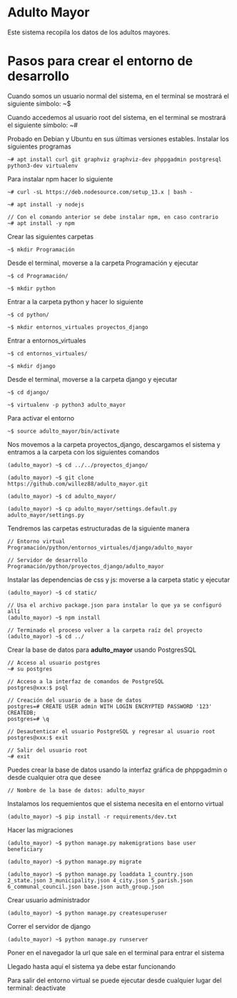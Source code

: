 # Adulto Mayor

Este sistema recopila los datos de los adultos mayores.

# Pasos para crear el entorno de desarrollo

Cuando somos un usuario normal del sistema, en el terminal se mostrará el siguiente símbolo: ~$

Cuando accedemos al usuario root del sistema, en el terminal se mostrará el siguiente símbolo: ~#

Probado en Debian y Ubuntu en sus últimas versiones estables. Instalar los siguientes programas

    ~# apt install curl git graphviz graphviz-dev phppgadmin postgresql python3-dev virtualenv

Para instalar npm hacer lo siguiente

    ~# curl -sL https://deb.nodesource.com/setup_13.x | bash -

    ~# apt install -y nodejs

    // Con el comando anterior se debe instalar npm, en caso contrario
    ~# apt install -y npm

Crear las siguientes carpetas

    ~$ mkdir Programación

Desde el terminal, moverse a la carpeta Programación y ejecutar

    ~$ cd Programación/

    ~$ mkdir python

Entrar a la carpeta python y hacer lo siguiente

    ~$ cd python/

    ~$ mkdir entornos_virtuales proyectos_django

Entrar a entornos_virtuales

    ~$ cd entornos_virtuales/

    ~$ mkdir django

Desde el terminal, moverse a la carpeta django y ejecutar

    ~$ cd django/

    ~$ virtualenv -p python3 adulto_mayor

Para activar el entorno

    ~$ source adulto_mayor/bin/activate

Nos movemos a la carpeta proyectos_django, descargamos el sistema y entramos a la carpeta con los siguientes comandos

    (adulto_mayor) ~$ cd ../../proyectos_django/

    (adulto_mayor) ~$ git clone https://github.com/willez88/adulto_mayor.git

    (adulto_mayor) ~$ cd adulto_mayor/

    (adulto_mayor) ~$ cp adulto_mayor/settings.default.py adulto_mayor/settings.py

Tendremos las carpetas estructuradas de la siguiente manera

    // Entorno virtual
    Programación/python/entornos_virtuales/django/adulto_mayor

    // Servidor de desarrollo
    Programación/python/proyectos_django/adulto_mayor

Instalar las dependencias de css y js: moverse a la carpeta static y ejecutar

    (adulto_mayor) ~$ cd static/

    // Usa el archivo package.json para instalar lo que ya se configuró allí
    (adulto_mayor) ~$ npm install

    // Terminado el proceso volver a la carpeta raíz del proyecto
    (adulto_mayor) ~$ cd ../

Crear la base de datos para __adulto_mayor__ usando PostgresSQL

    // Acceso al usuario postgres
    ~# su postgres

    // Acceso a la interfaz de comandos de PostgreSQL
    postgres@xxx:$ psql

    // Creación del usuario de a base de datos
    postgres=# CREATE USER admin WITH LOGIN ENCRYPTED PASSWORD '123' CREATEDB;
    postgres=# \q

    // Desautenticar el usuario PostgreSQL y regresar al usuario root
    postgres@xxx:$ exit

    // Salir del usuario root
    ~# exit

Puedes crear la base de datos usando la interfaz gráfica de phppgadmin o desde cualquier otra que desee

    // Nombre de la base de datos: adulto_mayor

Instalamos los requemientos que el sistema necesita en el entorno virtual

    (adulto_mayor) ~$ pip install -r requirements/dev.txt

Hacer las migraciones

    (adulto_mayor) ~$ python manage.py makemigrations base user beneficiary

    (adulto_mayor) ~$ python manage.py migrate

    (adulto_mayor) ~$ python manage.py loaddata 1_country.json 2_state.json 3_municipality.json 4_city.json 5_parish.json 6_communal_council.json base.json auth_group.json

Crear usuario administrador

    (adulto_mayor) ~$ python manage.py createsuperuser

Correr el servidor de django

    (adulto_mayor) ~$ python manage.py runserver

Poner en el navegador la url que sale en el terminal para entrar el sistema

Llegado hasta aquí el sistema ya debe estar funcionando

Para salir del entorno virtual se puede ejecutar desde cualquier lugar del terminal: deactivate
